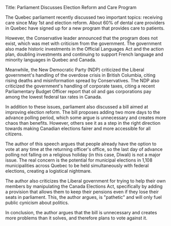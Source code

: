 Title: Parliament Discusses Election Reform and Care Program

The Quebec parliament recently discussed two important topics: receiving care since May 1st and election reform. About 60% of dental care providers in Quebec have signed up for a new program that provides care to patients.

However, the Conservative leader announced that the program does not exist, which was met with criticism from the government. The government also made historic investments in the Official Languages Act and the action plan, doubling investments and continuing to support French language and minority languages in Quebec and Canada.

Meanwhile, the New Democratic Party (NDP) criticized the Liberal government's handling of the overdose crisis in British Columbia, citing rising deaths and misinformation spread by Conservatives. The NDP also criticized the government's handling of corporate taxes, citing a recent Parliamentary Budget Officer report that oil and gas corporations pay among the lowest federal tax rates in Canada.

In addition to these issues, parliament also discussed a bill aimed at improving election reform. The bill proposes adding two more days to the advance polling period, which some argue is unnecessary and creates more chaos than benefits. However, others see it as a step in the right direction towards making Canadian elections fairer and more accessible for all citizens.

The author of this speech argues that people already have the option to vote at any time at the returning officer's office, so the last day of advance polling not falling on a religious holiday (in this case, Diwali) is not a major issue. The real concern is the potential for municipal elections in 1,108 municipalities across Quebec to be held simultaneously with federal elections, creating a logistical nightmare.

The author also criticizes the Liberal government for trying to help their own members by manipulating the Canada Elections Act, specifically by adding a provision that allows them to keep their pensions even if they lose their seats in parliament. This, the author argues, is "pathetic" and will only fuel public cynicism about politics.

In conclusion, the author argues that the bill is unnecessary and creates more problems than it solves, and therefore plans to vote against it.